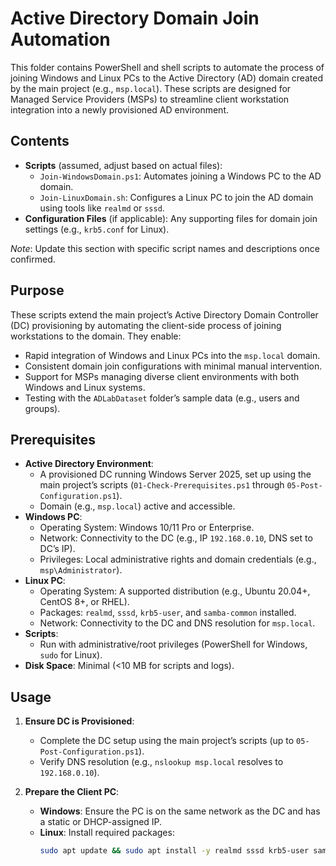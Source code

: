 # Active Directory Domain Join Automation

This folder contains PowerShell and shell scripts to automate the process of joining Windows and Linux PCs to the Active Directory (AD) domain created by the main project (e.g., `msp.local`). These scripts are designed for Managed Service Providers (MSPs) to streamline client workstation integration into a newly provisioned AD environment.

## Contents

- **Scripts** (assumed, adjust based on actual files):
  - `Join-WindowsDomain.ps1`: Automates joining a Windows PC to the AD domain.
  - `Join-LinuxDomain.sh`: Configures a Linux PC to join the AD domain using tools like `realmd` or `sssd`.
- **Configuration Files** (if applicable): Any supporting files for domain join settings (e.g., `krb5.conf` for Linux).

*Note*: Update this section with specific script names and descriptions once confirmed.

## Purpose

These scripts extend the main project’s Active Directory Domain Controller (DC) provisioning by automating the client-side process of joining workstations to the domain. They enable:
- Rapid integration of Windows and Linux PCs into the `msp.local` domain.
- Consistent domain join configurations with minimal manual intervention.
- Support for MSPs managing diverse client environments with both Windows and Linux systems.
- Testing with the `ADLabDataset` folder’s sample data (e.g., users and groups).

## Prerequisites

- **Active Directory Environment**:
  - A provisioned DC running Windows Server 2025, set up using the main project’s scripts (`01-Check-Prerequisites.ps1` through `05-Post-Configuration.ps1`).
  - Domain (e.g., `msp.local`) active and accessible.
- **Windows PC**:
  - Operating System: Windows 10/11 Pro or Enterprise.
  - Network: Connectivity to the DC (e.g., IP `192.168.0.10`, DNS set to DC’s IP).
  - Privileges: Local administrative rights and domain credentials (e.g., `msp\Administrator`).
- **Linux PC**:
  - Operating System: A supported distribution (e.g., Ubuntu 20.04+, CentOS 8+, or RHEL).
  - Packages: `realmd`, `sssd`, `krb5-user`, and `samba-common` installed.
  - Network: Connectivity to the DC and DNS resolution for `msp.local`.
- **Scripts**:
  - Run with administrative/root privileges (PowerShell for Windows, `sudo` for Linux).
- **Disk Space**: Minimal (<10 MB for scripts and logs).

## Usage

1. **Ensure DC is Provisioned**:
   - Complete the DC setup using the main project’s scripts (up to `05-Post-Configuration.ps1`).
   - Verify DNS resolution (e.g., `nslookup msp.local` resolves to `192.168.0.10`).

2. **Prepare the Client PC**:
   - **Windows**: Ensure the PC is on the same network as the DC and has a static or DHCP-assigned IP.
   - **Linux**: Install required packages:
     ```bash
     sudo apt update && sudo apt install -y realmd sssd krb5-user samba-common
